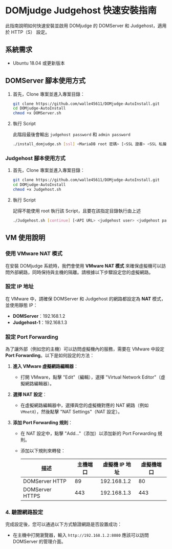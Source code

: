 # DOMjudge Judgehost 快速安裝指南

此指南說明如何快速安裝並啟用 DOMjudge 的 DOMServer 和 Judgehost，適用於 HTTP（S） 設定。

## 系統需求

- Ubuntu 18.04 或更新版本

## DOMServer 腳本使用方式

1. 首先，Clone 專案並進入專案目錄：

    ```bash
    git clone https://github.com/walle45611/DOMjudge-AutoInstall.git
    cd DOMjudge-AutoInstall
    chmod +x DOMServer.sh
    ```

2. 執行 Script

    此階段最後會輸出 `judgehost password` 和 `admin password`

   ```bash
   ./install_domjudge.sh [ssl] <MariaDB root 密碼> [<SSL 證書> <SSL 私鑰>]
   ```

### Judgehost 腳本使用方式

1. 首先，Clone 專案並進入專案目錄：

    ```bash
    git clone https://github.com/walle45611/DOMjudge-AutoInstall.git
    cd DOMjudge-AutoInstall
    chmod +x Judgehost.sh
    ```

2. 執行 Script

    記得不能使用 root 執行該 Script，且要在該指定目錄執行由上述

    ```bash
    ./Judgehost.sh [continue] [<API URL> <judgehost user> <judgehost password>]
    ```

## VM 使用說明

### 使用 VMware NAT 模式

在安裝 DOMjudge 系統時，我們會使用 **VMware NAT 模式** 來確保虛擬機可以訪問外部網路，同時保持與主機的隔離。請根據以下步驟設定您的虛擬網路。

### 設定 IP 地址

在 VMware 中，請確保 DOMServer 和 Judgehost 的網路都設定為 **NAT** 模式，並使用靜態 IP：

- **DOMServer**：192.168.1.2
- **Judgehost-1**：192.168.1.3

### 設定 Port Forwarding

為了讓外部（例如您的主機）可以訪問虛擬機內的服務，需要在 VMware 中設定 **Port Forwarding**。以下是如何設定的方法：

1. **進入 VMware 虛擬網路編輯器**：
   - 打開 VMware，點擊 "Edit"（編輯），選擇 "Virtual Network Editor"（虛擬網路編輯器）。

2. **選擇 NAT 設定**：
   - 在虛擬網路編輯器中，選擇與您的虛擬機對應的 NAT 網路（例如 `VMnet8`），然後點擊 "NAT Settings"（NAT 設定）。

3. **添加 Port Forwarding 規則**：
   - 在 NAT 設定中，點擊 "Add..."（添加）以添加新的 Port Forwarding 規則。
   - 添加以下規則來轉發：

        | 描述            | 主機端口 | 虛擬機 IP 地址 | 虛擬機端口 |
        | --------------- | -------- | -------------- | ---------- |
        | DOMServer HTTP  | 89       | 192.168.1.2    | 80         |
        | DOMServer HTTPS | 443      | 192.168.1.3    | 443        |

### 4. 驗證網路設定

完成設定後，您可以通過以下方式驗證網路是否設置成功：

- 在主機中打開瀏覽器，輸入 `http://192.168.1.2:8080` 應該可以訪問 DOMServer 的管理介面。
